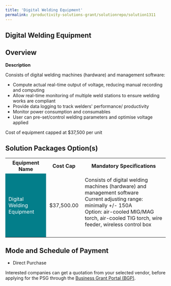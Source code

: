 ```yaml
---
title: 'Digital Welding Equipment'
permalink: /productivity-solutions-grant/solutionrepo/solution1311
---
```


## Digital Welding Equipment

## Overview

**Description**

Consists of digital welding machines (hardware) and management software:
- Compute actual real-time output of voltage, reducing manual recording and computing
- Allow real-time monitoring of multiple weld stations to ensure welding works are compliant 
- Provide data logging to track welders' performance/ productivity
- Monitor power consumption and consumables
- User can pre-set/control welding parameters and optimise voltage applied

Cost of equipment  capped at $37,500 per unit

## Solution Packages Option(s)

<table>
<tr>
<th><b>Equipment Name</b></th>
<th><b>Cost Cap</b></th>
<th><b>Mandatory Specifications</b></th>
</tr>
<tr>
<td style='padding: 10px; background-color: #037E8A; color: #FFFFFF;'>Digital Welding Equipment </td>
<td style='padding: 10px;'>$37,500.00</td>
<td style='padding: 10px;'>Consists of digital welding machines (hardware) and management software<br>Current adjusting range: minimally +/- 150A<br>Option: air-cooled MIG/MAG torch, air-cooled TIG torch, wire feeder, wireless control box<br><br></td>
</tr>
</table>

## Mode and Schedule of Payment

 - Direct Purchase

Interested companies can get a quotation from your selected vendor, before applying for the PSG through the <a href='https://www.businessgrants.gov.sg/' target='_blank' rel='noopener'>Business Grant Portal (BGP)</a>.

<script src="/jquery/resize-tables.js"></script>
